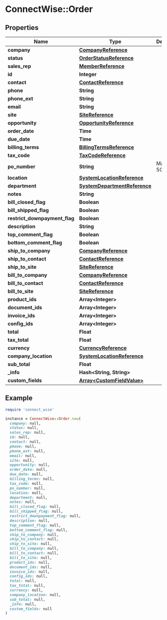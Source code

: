 # ConnectWise::Order

## Properties

| Name | Type | Description | Notes |
| ---- | ---- | ----------- | ----- |
| **company** | [**CompanyReference**](CompanyReference.md) |  |  |
| **status** | [**OrderStatusReference**](OrderStatusReference.md) |  |  |
| **sales_rep** | [**MemberReference**](MemberReference.md) |  |  |
| **id** | **Integer** |  | [optional] |
| **contact** | [**ContactReference**](ContactReference.md) |  | [optional] |
| **phone** | **String** |  | [optional] |
| **phone_ext** | **String** |  | [optional] |
| **email** | **String** |  | [optional] |
| **site** | [**SiteReference**](SiteReference.md) |  | [optional] |
| **opportunity** | [**OpportunityReference**](OpportunityReference.md) |  | [optional] |
| **order_date** | **Time** |  | [optional] |
| **due_date** | **Time** |  | [optional] |
| **billing_terms** | [**BillingTermsReference**](BillingTermsReference.md) |  | [optional] |
| **tax_code** | [**TaxCodeReference**](TaxCodeReference.md) |  | [optional] |
| **po_number** | **String** |  Max length: 50; | [optional] |
| **location** | [**SystemLocationReference**](SystemLocationReference.md) |  | [optional] |
| **department** | [**SystemDepartmentReference**](SystemDepartmentReference.md) |  | [optional] |
| **notes** | **String** |  | [optional] |
| **bill_closed_flag** | **Boolean** |  | [optional] |
| **bill_shipped_flag** | **Boolean** |  | [optional] |
| **restrict_downpayment_flag** | **Boolean** |  | [optional] |
| **description** | **String** |  | [optional] |
| **top_comment_flag** | **Boolean** |  | [optional] |
| **bottom_comment_flag** | **Boolean** |  | [optional] |
| **ship_to_company** | [**CompanyReference**](CompanyReference.md) |  | [optional] |
| **ship_to_contact** | [**ContactReference**](ContactReference.md) |  | [optional] |
| **ship_to_site** | [**SiteReference**](SiteReference.md) |  | [optional] |
| **bill_to_company** | [**CompanyReference**](CompanyReference.md) |  | [optional] |
| **bill_to_contact** | [**ContactReference**](ContactReference.md) |  | [optional] |
| **bill_to_site** | [**SiteReference**](SiteReference.md) |  | [optional] |
| **product_ids** | **Array&lt;Integer&gt;** |  | [optional] |
| **document_ids** | **Array&lt;Integer&gt;** |  | [optional] |
| **invoice_ids** | **Array&lt;Integer&gt;** |  | [optional] |
| **config_ids** | **Array&lt;Integer&gt;** |  | [optional] |
| **total** | **Float** |  | [optional] |
| **tax_total** | **Float** |  | [optional] |
| **currency** | [**CurrencyReference**](CurrencyReference.md) |  | [optional] |
| **company_location** | [**SystemLocationReference**](SystemLocationReference.md) |  | [optional] |
| **sub_total** | **Float** |  | [optional] |
| **_info** | **Hash&lt;String, String&gt;** |  | [optional] |
| **custom_fields** | [**Array&lt;CustomFieldValue&gt;**](CustomFieldValue.md) |  | [optional] |

## Example

```ruby
require 'connect_wise'

instance = ConnectWise::Order.new(
  company: null,
  status: null,
  sales_rep: null,
  id: null,
  contact: null,
  phone: null,
  phone_ext: null,
  email: null,
  site: null,
  opportunity: null,
  order_date: null,
  due_date: null,
  billing_terms: null,
  tax_code: null,
  po_number: null,
  location: null,
  department: null,
  notes: null,
  bill_closed_flag: null,
  bill_shipped_flag: null,
  restrict_downpayment_flag: null,
  description: null,
  top_comment_flag: null,
  bottom_comment_flag: null,
  ship_to_company: null,
  ship_to_contact: null,
  ship_to_site: null,
  bill_to_company: null,
  bill_to_contact: null,
  bill_to_site: null,
  product_ids: null,
  document_ids: null,
  invoice_ids: null,
  config_ids: null,
  total: null,
  tax_total: null,
  currency: null,
  company_location: null,
  sub_total: null,
  _info: null,
  custom_fields: null
)
```

